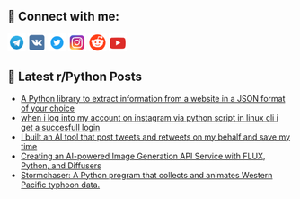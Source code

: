 ## 🔎 Connect with me:
[<img src="https://github.com/bullbesh/bullbesh/blob/main/images/Telegram.png" width="32" height="32" />](https://t.me/bullbesh)
[<img src="https://github.com/bullbesh/bullbesh/blob/main/images/VK.png" width="32" height="32" />](https://vk.com/bullbesh)
[<img src="https://github.com/bullbesh/bullbesh/blob/main/images/Twitter.png" width="32" height="32" />](https://twitter.com/bullbesh1)
[<img src="https://github.com/bullbesh/bullbesh/blob/main/images/Instagram.png" width="32" height="32" />](https://www.instagram.com/bullbesh)
[<img src="https://github.com/bullbesh/bullbesh/blob/main/images/Reddit.png" width="32" height="32" />](https://www.reddit.com/user/bullbesh)
[<img src="https://github.com/bullbesh/bullbesh/blob/main/images/YouTube.png" width="32" height="32" />](https://www.youtube.com/channel/UCtfjRs6uzgq5mfm8S06WTcg)

## 📕 Latest r/Python Posts
<!-- BLOG-POST-LIST:START -->
- [A Python library to extract information from a website in a JSON format of your choice](https://www.reddit.com/r/Python/comments/1h24dac/a_python_library_to_extract_information_from_a/)
- [when i log into my account on instagram via python script in linux cli i get a succesfull login](https://www.reddit.com/r/Python/comments/1h23m9t/when_i_log_into_my_account_on_instagram_via/)
- [I built an AI tool that post tweets and retweets on my behalf and save my time](https://www.reddit.com/r/Python/comments/1h20ipv/i_built_an_ai_tool_that_post_tweets_and_retweets/)
- [Creating an AI-powered Image Generation API Service with FLUX, Python, and Diffusers](https://www.reddit.com/r/Python/comments/1h1tx73/creating_an_aipowered_image_generation_api/)
- [Stormchaser: A Python program that collects and animates Western Pacific typhoon data.](https://www.reddit.com/r/Python/comments/1h1rk2c/stormchaser_a_python_program_that_collects_and/)
<!-- BLOG-POST-LIST:END -->

